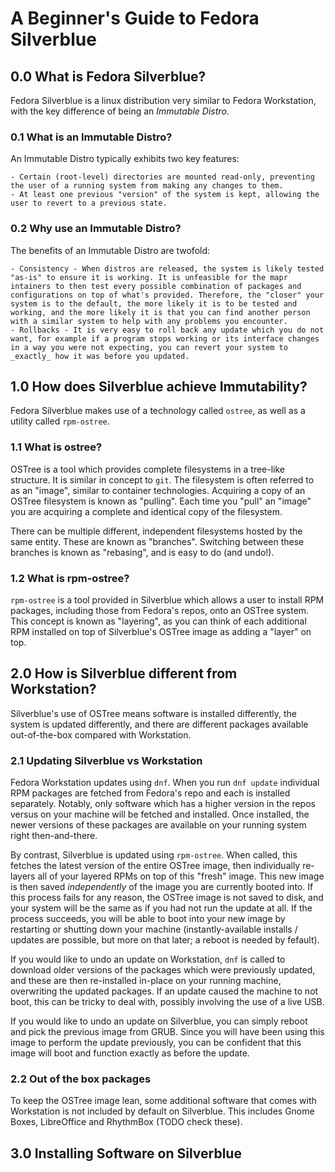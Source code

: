 # A Beginner's Guide to Fedora Silverblue

## 0.0 What is Fedora Silverblue?

Fedora Silverblue is a linux distribution very similar to Fedora Workstation, with the key difference of being an _Immutable Distro_.

### 0.1 What is an Immutable Distro?

An Immutable Distro typically exhibits two key features:

    - Certain (root-level) directories are mounted read-only, preventing the user of a running system from making any changes to them.
    - At least one previous "version" of the system is kept, allowing the user to revert to a previous state.

### 0.2 Why use an Immutable Distro?

The benefits of an Immutable Distro are twofold:

    - Consistency - When distros are released, the system is likely tested "as-is" to ensure it is working. It is unfeasible for the mapr intainers to then test every possible combination of packages and configurations on top of what's provided. Therefore, the "closer" your system is to the default, the more likely it is to be tested and working, and the more likely it is that you can find another person with a similar system to help with any problems you encounter.
    - Rollbacks - It is very easy to roll back any update which you do not want, for example if a program stops working or its interface changes in a way you were not expecting, you can revert your system to _exactly_ how it was before you updated.

## 1.0 How does Silverblue achieve Immutability?

Fedora Silverblue makes use of a technology called `ostree`, as well as a utility called `rpm-ostree`.

### 1.1 What is ostree?

OSTree is a tool which provides complete filesystems in a tree-like structure. It is similar in concept to `git`. The filesystem is often referred to as an "image", similar to container technologies. Acquiring a copy of an OSTree filesystem is known as "pulling". Each time you "pull" an "image" you are acquiring a complete and identical copy of the filesystem.

There can be multiple different, independent filesystems hosted by the same entity. These are known as "branches". Switching between these branches is known as "rebasing", and is easy to do (and undo!).

### 1.2 What is rpm-ostree?

`rpm-ostree` is a tool provided in Silverblue which allows a user to install RPM packages, including those from Fedora's repos, onto an OSTree system. This concept is known as "layering", as you can think of each additional RPM installed on top of Silverblue's OSTree image as adding a "layer" on top.

## 2.0 How is Silverblue different from Workstation?

Silverblue's use of OSTree means software is installed differently, the system is updated differently, and there are different packages available out-of-the-box compared with Workstation.

### 2.1 Updating Silverblue vs Workstation

Fedora Workstation updates using `dnf`. When you run `dnf update` individual RPM packages are fetched from Fedora's repo and each is installed separately. Notably, only software which has a higher version in the repos versus on your machine will be fetched and installed. Once installed, the newer versions of these packages are available on your running system right then-and-there.

By contrast, Silverblue is updated using `rpm-ostree`. When called, this fetches the latest version of the entire OSTree image, then individually re-layers all of your layered RPMs on top of this "fresh" image. This new image is then saved _independently_ of the image you are currently booted into. If this process fails for any reason, the OSTree image is not saved to disk, and your system will be the same as if you had not run the update at all. If the process succeeds, you will be able to boot into your new image by restarting or shutting down your machine (instantly-available installs / updates are possible, but more on that later; a reboot is needed by fefault).

If you would like to undo an update on Workstation, `dnf` is called to download older versions of the packages which were previously updated, and these are then re-installed in-place on your running machine, overwriting the updated packages. If an update caused the machine to not boot, this can be tricky to deal with, possibly involving the use of a live USB.

If you would like to undo an update on Silverblue, you can simply reboot and pick the previous image from GRUB. Since you will have been using this image to perform the update previously, you can be confident that this image will boot and function exactly as before the update.

### 2.2 Out of the box packages

To keep the OSTree image lean, some additional software that comes with Workstation is not included by default on Silverblue. This includes Gnome Boxes, LibreOffice and RhythmBox (TODO check these).

## 3.0 Installing Software on Silverblue
